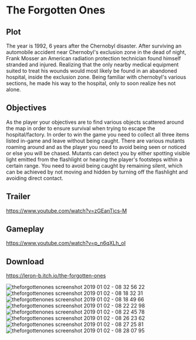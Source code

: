 # The Forgotten Ones

## Plot
The year is 1992, 6 years after the Chernobyl disaster. After surviving an automobile accident near Chernobyl's exclusion zone in the dead of night, Frank Mosser an American radiation protection technician found himself stranded and injured. Realizing that the only nearby medical equipment suited to treat his wounds would most likely be found in an abandoned hospital, inside the exclusion zone. Being familiar with chernobyl's various sections, he made his way to the hospital, only to soon realize hes not alone. 

## Objectives
As the player your objectives are to find various objects scattered around the map in order to ensure survival when trying to escape the hospital/factory. In order to win the game you need to collect all three items listed in-game and leave without being caught. There are various mutants roaming around and as the player you need to avoid being seen or noticed or else you will be chased. Mutants can detect you by either spotting visible light emitted from the flashlight or hearing the player's footsteps within a certain range. You need to avoid being caught by remaining silent, which can be achieved by not moving and hidden by turning off the flashlight and avoiding direct contact.

## Trailer
https://www.youtube.com/watch?v=zGEanTics-M

## Gameplay
https://www.youtube.com/watch?v=p_n6qXLh_oI

## Download
https://leron-b.itch.io/the-forgotten-ones



![theforgottenones screenshot 2019 01 02 - 08 32 56 22](https://user-images.githubusercontent.com/19450714/50598489-ea395100-0e78-11e9-8e9c-3df790dd879a.png)
![theforgottenones screenshot 2019 01 02 - 08 18 32 31](https://user-images.githubusercontent.com/19450714/50598490-ea395100-0e78-11e9-84b5-d3a228717f89.png)
![theforgottenones screenshot 2019 01 02 - 08 18 49 66](https://user-images.githubusercontent.com/19450714/50598491-ea395100-0e78-11e9-9d80-31376286dcfc.png)
![theforgottenones screenshot 2019 01 02 - 08 22 22 98](https://user-images.githubusercontent.com/19450714/50598492-ea395100-0e78-11e9-947e-72441237df5b.png)
![theforgottenones screenshot 2019 01 02 - 08 22 45 78](https://user-images.githubusercontent.com/19450714/50598493-ea395100-0e78-11e9-97f8-0ba24fa3981d.png)
![theforgottenones screenshot 2019 01 02 - 08 26 23 62](https://user-images.githubusercontent.com/19450714/50598494-ea395100-0e78-11e9-81ea-19bf7a69dda8.png)
![theforgottenones screenshot 2019 01 02 - 08 27 25 81](https://user-images.githubusercontent.com/19450714/50598495-ea395100-0e78-11e9-9dca-f59fe7db1be7.png)
![theforgottenones screenshot 2019 01 02 - 08 28 07 95](https://user-images.githubusercontent.com/19450714/50598498-ead1e780-0e78-11e9-8c27-6ed5e6cef82c.png)
